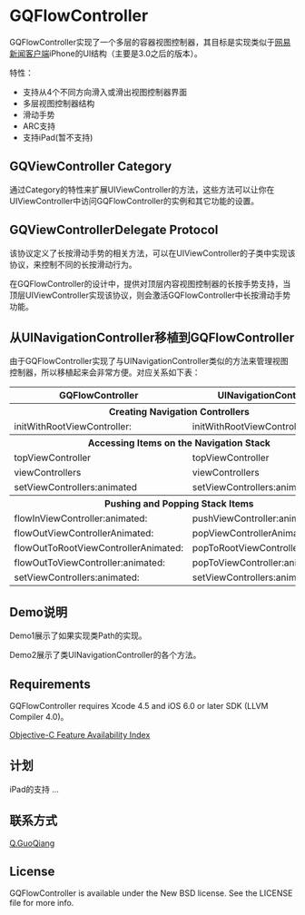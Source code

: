 GQFlowController
================

GQFlowController实现了一个多层的容器视图控制器，其目标是实现类似于[网易新闻客户端](https://itunes.apple.com/cn/app/wang-yi-xin-wen/id425349261?mt=8)iPhone的UI结构（主要是3.0之后的版本）。

特性：
* 支持从4个不同方向滑入或滑出视图控制器界面
* 多层视图控制器结构
* 滑动手势
* ARC支持
* 支持iPad(暂不支持)



GQViewController Category
-------------------------
通过Category的特性来扩展UIViewController的方法，这些方法可以让你在UIViewController中访问GQFlowController的实例和其它功能的设置。


GQViewControllerDelegate Protocol
---------------------------------
该协议定义了长按滑动手势的相关方法，可以在UIViewController的子类中实现该协议，来控制不同的长按滑动行为。

在GQFlowController的设计中，提供对顶层内容视图控制器的长按手势支持，当顶层UIViewController实现该协议，则会激活GQFlowController中长按滑动手势功能。


从UINavigationController移植到GQFlowController
---------------------------------------------

由于GQFlowController实现了与UINavigationController类似的方法来管理视图控制器，所以移植起来会非常方便。对应关系如下表：

<table>
  <tr>
    <th>GQFlowController</th>
    <th>UINavigationController</th>
  </tr>
  <tr>
    <th colspan="2">Creating Navigation Controllers</th>
  </tr>
  <tr>
    <td>initWithRootViewController:</td>
    <td>initWithRootViewController:</td>
  </tr>
  <tr>
    <th colspan="2">Accessing Items on the Navigation Stack</th>
  </tr>
  <tr>
    <td>topViewController</td>
    <td>topViewController</td>
  </tr>
  <tr>
    <td>viewControllers</td>
    <td>viewControllers</td>
  </tr>
   <tr>
    <td>setViewControllers:animated</td>
    <td>setViewControllers:animated</td>
  </tr>
  <tr>
    <th colspan="2">Pushing and Popping Stack Items</th>
  </tr>
  <tr>
    <td>flowInViewController:animated:</td>
    <td>pushViewController:animated:</td>
  </tr>
  <tr>
    <td>flowOutViewControllerAnimated:</td>
    <td>popViewControllerAnimated:</td>
  </tr>
  <tr>
    <td>flowOutToRootViewControllerAnimated:</td>
    <td>popToRootViewControllerAnimated:</td>
  </tr>
  <tr>
    <td>flowOutToViewController:animated:</td>
    <td>popToViewController:animated:</td>
  </tr>
  <tr>
    <td>setViewControllers:animated:</td>
    <td>setViewControllers:animated:</td>
  </tr>
</table>

Demo说明
-------

Demo1展示了如果实现类Path的实现。

Demo2展示了类UINavigationController的各个方法。


Requirements
------------
GQFlowController requires Xcode 4.5 and iOS 6.0 or later SDK (LLVM Compiler 4.0)。

[Objective-C Feature Availability Index](http://developer.apple.com/library/ios/#releasenotes/ObjectiveC/ObjCAvailabilityIndex/)


计划
-----
iPad的支持
...


联系方式
---

[Q.GuoQiang](https://github.com/gonefish)

License
-------

GQFlowController is available under the New BSD license. See the LICENSE file for more info.
